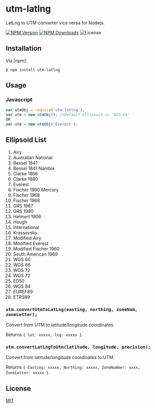 # utm-latlng

LatLng to UTM converter vice versa for Nodejs.

[![NPM Version][npm-version-image]][npm-url]
[![NPM Downloads][npm-downloads-image]][npm-downloads-url]
![License](https://img.shields.io/github/license/shahid28/utm-latlng)

## Installation

Via [npm]:

	$ npm install utm-latlng

## Usage
### Javascript
```js
var utmObj = require('utm-latlng');
var utm = new utmObj(); //Default Ellipsoid is 'WGS 84'
OR
var utm = new utmObj('Everest');
```

## Ellipsoid List
1.  Airy
2.  Australian National
3.  Bessel 1841
4.  Bessel 1841 Nambia
5.  Clarke 1866
6.  Clarke 1880
7.  Everest
8.  Fischer 1960 Mercury
9.  Fischer 1968
10. Fischer 1968
11. GRS 1967
12. GRS 1980
13. Helmert 1906
14. Hough
15. International
16. Krassovsky
17. Modified Airy
18. Modified Everest
19. Modified Fischer 1960
20. South American 1969
21. WGS 60
22. WGS 66
23. WGS 72
24. WGS 72
25. ED50
26. WGS 84
27. EUREF89
28. ETRS89

### `utm.convertUtmToLatLng(easting, northing, zoneNum, zoneLetter);`

Convert from UTM to latitude/longitude coordinates.



Returns `{ lat: xxxxx, lng: xxxxx }`.


### `utm.convertLatLngToUtm(latitude, longitude, precision);`

Convert from latitude/longitude coordinates to UTM.

Returns `{ Easting: xxxxx, Northing: xxxxx, ZoneNumber: xxxx, ZoneLetter: xxxxx }`.

## License

  [MIT](LICENSE)

[npm-downloads-image]: https://badgen.net/npm/dm/utm-latlng
[npm-downloads-url]: https://npmcharts.com/compare/utm-latlng?minimal=true
[npm-url]: https://npmjs.org/package/utm-latlng
[npm-version-image]: https://badgen.net/npm/v/utm-latlng